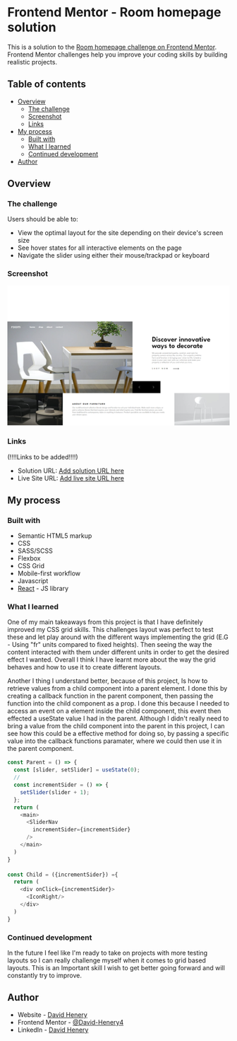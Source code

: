 # Frontend Mentor - Room homepage solution

This is a solution to the [Room homepage challenge on Frontend Mentor](https://www.frontendmentor.io/challenges/room-homepage-BtdBY_ENq). Frontend Mentor challenges help you improve your coding skills by building realistic projects. 

## Table of contents

- [Overview](#overview)
  - [The challenge](#the-challenge)
  - [Screenshot](#screenshot)
  - [Links](#links)
- [My process](#my-process)
  - [Built with](#built-with)
  - [What I learned](#what-i-learned)
  - [Continued development](#continued-development)
- [Author](#author)

## Overview

### The challenge

Users should be able to:

- View the optimal layout for the site depending on their device's screen size
- See hover states for all interactive elements on the page
- Navigate the slider using either their mouse/trackpad or keyboard

### Screenshot

![desktop](./readme-image/desktop-screenshot.png)

### Links

(!!!!Links to be added!!!!)
- Solution URL: [Add solution URL here](https://your-solution-url.com)
- Live Site URL: [Add live site URL here](https://your-live-site-url.com)

## My process

### Built with

- Semantic HTML5 markup
- CSS
- SASS/SCSS
- Flexbox
- CSS Grid
- Mobile-first workflow
- Javascript
- [React](https://reactjs.org/) - JS library

### What I learned

One of my main takeaways from this project is that I have definitely improved my CSS grid skills. This challenges layout was perfect to test these and let play around with the different ways implementing the grid (E.G - Using "fr" units compared to fixed heights). Then seeing the way the content interacted with them under different units in order to get the desired effect I wanted. Overall I think I have learnt more about the way the grid behaves and how to use it to create different layouts.

Another I thing I understand better, because of this project, Is how to retrieve values from a child component into a parent element. I done this by creating a callback function in the parent component, then passing the function into the child component as a prop. I done this because I needed to access an event on a element inside the child component, this event then effected a useState value I had in the parent. Although I didn't really need to bring a value from the child component into the parent in this project, I can see how this could be a effective method for doing so, by passing a specific value into the callback functions paramater, where we could then use it in the parent component.

```js
const Parent = () => {
  const [slider, setSlider] = useState(0);
  //
  const incrementSider = () => {
    setSlider(slider + 1);
  };
  return (
    <main>
      <SliderNav
        incrementSider={incrementSider}
      />
    </main>
  )
}

const Child = ({incrementSider}) ={
  return (
    <div onClick={incrementSider}>
      <IconRight/>
    </div>
  ) 
}
```

### Continued development

In the future I feel like I'm ready to take on projects with more testing layouts so I can really challenge myself when it comes to grid based layouts. This is an Important skill I wish to get better going forward and will constantly try to improve.

## Author

- Website - [David Henery](https://www.your-site.com)
- Frontend Mentor - [@David-Henery4](https://www.frontendmentor.io/profile/David-Henery4)
- LinkedIn - [David Henery](https://www.linkedin.com/in/david-henery-725458241)

